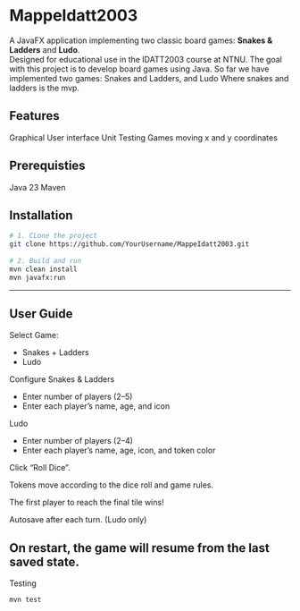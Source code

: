 # MappeIdatt2003

A JavaFX application implementing two classic board games: **Snakes & Ladders** and **Ludo**.  
Designed for educational use in the IDATT2003 course at NTNU. The goal with this project is to develop board games using Java.
So far we have implemented two games:
Snakes and Ladders, and Ludo
Where snakes and ladders is the mvp. 

## Features
Graphical User interface
Unit Testing
Games moving x and y coordinates

## Prerequisties
Java 23
Maven


## Installation
```bash
# 1. CLone the project
git clone https://github.com/YourUsername/MappeIdatt2003.git
   
# 2. Build and run
mvn clean install
mvn javafx:run

```

----

## User Guide
Select Game:
- Snakes + Ladders
- Ludo

Configure
Snakes & Ladders
- Enter number of players (2–5)
- Enter each player’s name, age, and icon

Ludo
- Enter number of players (2–4)
- Enter each player’s name, age, icon, and token color

Click “Roll Dice”.

Tokens move according to the dice roll and game rules.

The first player to reach the final tile wins!


Autosave after each turn. (Ludo only)

On restart, the game will resume from the last saved state.
---
Testing
```bash
mvn test
